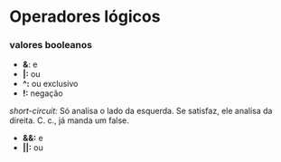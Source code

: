# Operadores lógicos

### valores booleanos

- **&**: e
- **|:** ou
- **^:** ou exclusivo
- **!:** negação

_short-circuit:_ Só analisa o lado da esquerda. Se satisfaz, ele analisa da direita. C. c., já manda um false.
- **&&:** e
- **||:** ou

